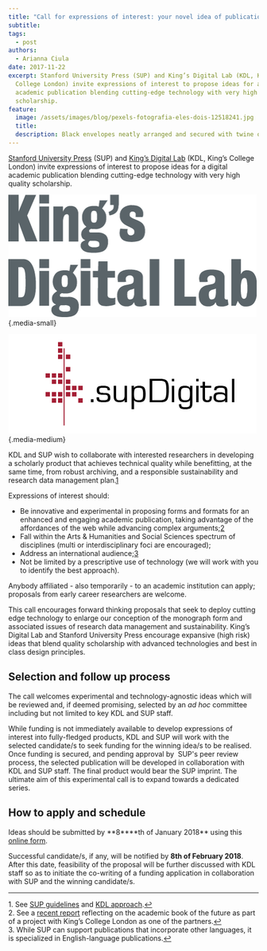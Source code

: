```yaml
---
title: "Call for expressions of interest: your novel idea of publication"
subtitle:
tags:
  - post
authors:
  - Arianna Ciula
date: 2017-11-22
excerpt: Stanford University Press (SUP) and King’s Digital Lab (KDL, King’s
  College London) invite expressions of interest to propose ideas for a digital
  academic publication blending cutting-edge technology with very high quality
  scholarship.
feature:
  image: /assets/images/blog/pexels-fotografia-eles-dois-12518241.jpg
  title:
  description: Black envelopes neatly arranged and secured with twine on a polished wooden table.
---
```


[Stanford University Press](http://sup.org/) (SUP) and [King’s Digital Lab](https://www.kdl.kcl.ac.uk/) (KDL, King’s College London) invite expressions of interest to propose ideas for a digital academic publication blending cutting-edge technology with very high quality scholarship.

[![Links to King's Digital Lab](/assets/images/blog/kdl-heading.original.png)](//kdl.kcl.ac.uk/){.media-small}

[![Links to SUP Digital logo](/assets/images/blog/DigitalBlogHeaderRedBlackTxp.original.png)](http://sup.org/){.media-medium}

KDL and SUP wish to collaborate with interested researchers in developing a scholarly product that achieves technical quality while benefitting, at the same time, from robust archiving, and a responsible sustainability and research data management plan.[1](#fn1)

Expressions of interest should:

- Be innovative and experimental in proposing forms and formats for an enhanced and engaging academic publication, taking advantage of the affordances of the web while advancing complex arguments;[2](#fn2)
- Fall within the Arts & Humanities and Social Sciences spectrum of disciplines (multi or interdisciplinary foci are encouraged);
- Address an international audience;[3](#fn3)
- Not be limited by a prescriptive use of technology (we will work with you to identify the best approach).

Anybody affiliated - also temporarily - to an academic institution can apply; proposals from early career researchers are welcome.

This call encourages forward thinking proposals that seek to deploy cutting edge technology to enlarge our conception of the monograph form and associated issues of research data management and sustainability. King’s Digital Lab and Stanford University Press encourage expansive (high risk) ideas that blend quality scholarship with advanced technologies and best in class design principles.

## Selection and follow up process

The call welcomes experimental and technology-agnostic ideas which will be reviewed and, if deemed promising, selected by an _ad hoc_ committee including but not limited to key KDL and SUP staff.

While funding is not immediately available to develop expressions of interest into fully-fledged products, KDL and SUP will work with the selected candidate/s to seek funding for the winning idea/s to be realised. Once funding is secured, and pending approval by  SUP's peer review process, the selected publication will be developed in collaboration with KDL and SUP staff. The final product would bear the SUP imprint. The ultimate aim of this experimental call is to expand towards a dedicated series.

## How to apply and schedule

Ideas should be submitted by **8\*\***th of January 2018\*\* using this [online form](/kdl-sup-publication-idea/).

Successful candidate/s, if any, will be notified by **8th of February 2018**. After this date, feasibility of the proposal will be further discussed with KDL staff so as to initiate the co-writing of a funding application in collaboration with SUP and the winning candidate/s.

---

1. See [SUP guidelines](http://sup.org/digital/authors/current/) and [KDL approach](/how-we-work/why-work-us/).[↩](#ref1)  
2\. See a [recent report](https://academicbookfuture.files.wordpress.com/2017/06/project-report_academic-book-of-the-future_deegan3.pdf) reflecting on the academic book of the future as part of a project with King’s College London as one of the partners.[↩](#ref2)  
3\. While SUP can support publications that incorporate other languages, it is specialized in English-language publications.[↩](#ref3)

